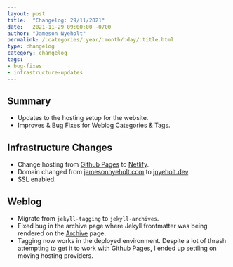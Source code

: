 ```yaml
---
layout: post
title:  "Changelog: 29/11/2021"
date:   2021-11-29 09:00:00 -0700
author: "Jameson Nyeholt"
permalink: /:categories/:year/:month/:day/:title.html
type: changelog
category: changelog
tags:
- bug-fixes
- infrastructure-updates
---
```


## Summary
* Updates to the hosting setup for the website.
* Improves & Bug Fixes for Weblog Categories & Tags.


## Infrastructure Changes
* Change hosting from [Github Pages](https://docs.github.com/en/pages/getting-started-with-github-pages/about-github-pages) to [Netlify](https://www.netlify.com).
* Domain changed from [jamesonnyeholt.com](http://www.jamesonnyeholt.com) to [jnyeholt.dev](http://www.jnyeholt.dev).
* SSL enabled.

## Weblog
* Migrate from `jekyll-tagging` to `jekyll-archives`.
* Fixed bug in the archive page where Jekyll frontmatter was being rendered on the [Archive](/archive) page.
* Tagging now works in the deployed environment.  Despite a lot of thrash attempting to get it to work with Github Pages, I ended up settling on moving hosting providers.




